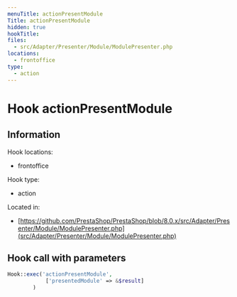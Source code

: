 ```yaml
---
menuTitle: actionPresentModule
Title: actionPresentModule
hidden: true
hookTitle: 
files:
  - src/Adapter/Presenter/Module/ModulePresenter.php
locations:
  - frontoffice
type:
  - action
---
```


# Hook actionPresentModule

## Information

Hook locations: 
  - frontoffice

Hook type: 
  - action

Located in: 
  - [https://github.com/PrestaShop/PrestaShop/blob/8.0.x/src/Adapter/Presenter/Module/ModulePresenter.php](src/Adapter/Presenter/Module/ModulePresenter.php)

## Hook call with parameters

```php
Hook::exec('actionPresentModule',
            ['presentedModule' => &$result]
        )
```